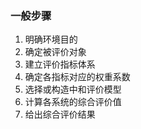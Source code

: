 ### 一般步骤
1. 明确环境目的
2. 确定被评价对象
3. 建立评价指标体系
4. 确定各指标对应的权重系数
5. 选择或构造中和评价模型
6. 计算各系统的综合评价值
7. 给出综合评价结果
###